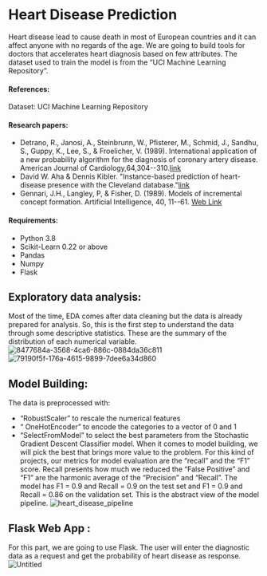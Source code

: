 # Heart Disease Prediction
Heart disease lead to cause death in most of European countries and it can affect anyone with no regards of the age. We are going to build tools for doctors that accelerates heart diagnosis based on few attributes. The dataset used to train the model is from the “UCI Machine Learning Repository”. 
#### References: 
  Dataset: UCI Machine Learning Repository
#### Research papers: 
* Detrano, R., Janosi, A., Steinbrunn, W., Pfisterer, M., Schmid, J., Sandhu, S., Guppy, K., Lee, S., & Froelicher, V. (1989). International application of a new probability algorithm for the diagnosis of coronary artery disease. American Journal of Cardiology,64,304--310.[link](http://rexa.info/paper/b884ce2f4aff7ed95ce7bfa7adabaef46b88c60c)
* David W. Aha & Dennis Kibler. "Instance-based prediction of heart-disease presence with the Cleveland database."[link](http://rexa.info/paper/0519d1408b992b21964af4bfe97675987c0caefc)
* Gennari, J.H., Langley, P, & Fisher, D. (1989). Models of incremental concept formation. Artificial Intelligence, 40, 11--61. [Web Link](sciencedirect.com/science/article/abs/pii/0004370289900465)
#### Requirements:
* Python 3.8
* Scikit-Learn 0.22 or above
* Pandas
* Numpy
* Flask


## Exploratory data analysis:
Most of the time, EDA comes after data cleaning but the data is already prepared for analysis. So, this is the first step to understand the data through some descriptive statistics. These are the summary of the distribution of each numerical variable.
![8477684a-3568-4ca6-886c-0884da36c811](https://user-images.githubusercontent.com/105801284/204309100-30ce72db-e078-498c-945f-266dd12fe2fa.png)
![79190f5f-176a-4615-9899-7dee6a34d860](https://user-images.githubusercontent.com/105801284/204309178-9e1c86cc-07b4-4597-9689-78c48e90508b.png)

## Model Building:
The data is preprocessed with:
-	“RobustScaler” to rescale the numerical features
-	“ OneHotEncoder” to encode the categories to a vector of 0 and 1
-	“SelectFromModel” to select the best parameters from the Stochastic Gradient Descent Classifier model.
When it comes to model building, we will pick the best that brings more value to the problem. For this kind of projects, our metrics for model evaluation are the “recall” and the “F1” score. Recall presents how much we reduced the “False Positive” and “F1” are the harmonic average of the “Precision” and “Recall”.
The model has F1 = 0.9 and Recall = 0.9 on the test set and F1 = 0.9 and Recall = 0.86 on the validation set.
This is the abstract view of the model pipeline.
![heart_disease_pipeline](https://user-images.githubusercontent.com/105801284/204309616-315f975e-38d3-462b-a119-cb6fe130b1de.jpg)
## Flask Web App : 
For this part, we are going to use Flask. The user will enter the diagnostic data as a request and get the probability of heart disease as response.
![Untitled](https://user-images.githubusercontent.com/105801284/204310076-51a3f0af-286d-4d28-b5c2-d26da27cd93c.png)
